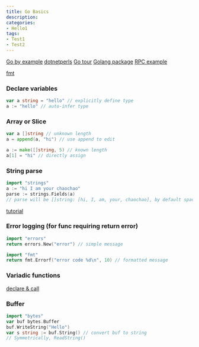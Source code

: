 ```yaml
---
title: Go Basics
description:
categories:
- Hello1
tags:
- Test1
- Test2
---
```


[Go by example](https://gobyexample.com/)
[dotnetperls](https://www.dotnetperls.com/_go)
[Go tour](https://tour.golang.org/list)
[Golang package](https://golang.org/pkg/)
[RPC example](https://ops.tips/gists/example-go-rpc-client-and-server/)

[fmt](https://medium.com/go-walkthrough/go-walkthrough-fmt-55a14bbbfc53)


### Declare variables
```go
var a string = "hello" // explicitly define type
a := "hello" // auto-infer type
```

### Array or Slice
```go
var a []string // unknown length
a = append(a, "hi") // use append to edit

a := make([]string, 5) // known length
a[1] = "hi" // directly assign
```

### String parse
```go
import "strings"
a := "hi I am your chaochao"
parse := strings.Fields(a)
// parse will be []string: [hi, I, am, your, chaochao], by default space delimiter
```

[tutorial](https://www.dotnetperls.com/split-go)


### Error logging (for func requiring return error)
```go
import "errors"
return errors.New("error") // simple message

import "fmt"
return fmt.Errorf("error code %d\n", 10) // formatted message
```

### Variadic functions
[declare & call](https://golang.org/ref/spec#Passing_arguments_to_..._parameters)

### Buffer
```go
import "bytes"
var buf bytes.Buffer
buf.WriteString("Hello")
var s string := buf.String() // convert buf to string
// Symmetrically, ReadString()
```
